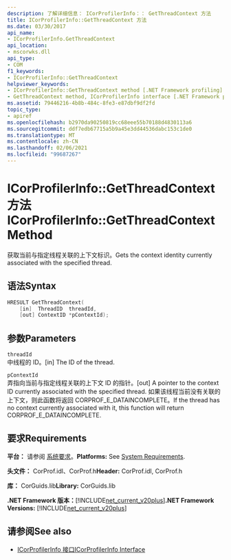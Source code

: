 ```yaml
---
description: 了解详细信息： ICorProfilerInfo：： GetThreadContext 方法
title: ICorProfilerInfo::GetThreadContext 方法
ms.date: 03/30/2017
api_name:
- ICorProfilerInfo.GetThreadContext
api_location:
- mscorwks.dll
api_type:
- COM
f1_keywords:
- ICorProfilerInfo::GetThreadContext
helpviewer_keywords:
- ICorProfilerInfo::GetThreadContext method [.NET Framework profiling]
- GetThreadContext method, ICorProfilerInfo interface [.NET Framework profiling]
ms.assetid: 79446216-4b8b-484c-8fe3-e87dbf9df2fd
topic_type:
- apiref
ms.openlocfilehash: b2970da90250819cc68eee55b70188d4830113a6
ms.sourcegitcommit: ddf7edb67715a5b9a45e3dd44536dabc153c1de0
ms.translationtype: MT
ms.contentlocale: zh-CN
ms.lasthandoff: 02/06/2021
ms.locfileid: "99687267"
---
```

# <a name="icorprofilerinfogetthreadcontext-method"></a><span data-ttu-id="ab641-103">ICorProfilerInfo::GetThreadContext 方法</span><span class="sxs-lookup"><span data-stu-id="ab641-103">ICorProfilerInfo::GetThreadContext Method</span></span>

<span data-ttu-id="ab641-104">获取当前与指定线程关联的上下文标识。</span><span class="sxs-lookup"><span data-stu-id="ab641-104">Gets the context identity currently associated with the specified thread.</span></span>  
  
## <a name="syntax"></a><span data-ttu-id="ab641-105">语法</span><span class="sxs-lookup"><span data-stu-id="ab641-105">Syntax</span></span>  
  
```cpp  
HRESULT GetThreadContext(  
    [in]  ThreadID  threadId,  
    [out] ContextID *pContextId);  
```  
  
## <a name="parameters"></a><span data-ttu-id="ab641-106">参数</span><span class="sxs-lookup"><span data-stu-id="ab641-106">Parameters</span></span>  

 `threadId`  
 <span data-ttu-id="ab641-107">中线程的 ID。</span><span class="sxs-lookup"><span data-stu-id="ab641-107">[in] The ID of the thread.</span></span>  
  
 `pContextId`  
 <span data-ttu-id="ab641-108">弄指向当前与指定线程关联的上下文 ID 的指针。</span><span class="sxs-lookup"><span data-stu-id="ab641-108">[out] A pointer to the context ID currently associated with the specified thread.</span></span> <span data-ttu-id="ab641-109">如果该线程当前没有关联的上下文，则此函数将返回 CORPROF_E_DATAINCOMPLETE。</span><span class="sxs-lookup"><span data-stu-id="ab641-109">If the thread has no context currently associated with it, this function will return CORPROF_E_DATAINCOMPLETE.</span></span>  
  
## <a name="requirements"></a><span data-ttu-id="ab641-110">要求</span><span class="sxs-lookup"><span data-stu-id="ab641-110">Requirements</span></span>  

 <span data-ttu-id="ab641-111">**平台：** 请参阅 [系统要求](../../get-started/system-requirements.md)。</span><span class="sxs-lookup"><span data-stu-id="ab641-111">**Platforms:** See [System Requirements](../../get-started/system-requirements.md).</span></span>  
  
 <span data-ttu-id="ab641-112">**头文件：** CorProf.idl、CorProf.h</span><span class="sxs-lookup"><span data-stu-id="ab641-112">**Header:** CorProf.idl, CorProf.h</span></span>  
  
 <span data-ttu-id="ab641-113">**库：** CorGuids.lib</span><span class="sxs-lookup"><span data-stu-id="ab641-113">**Library:** CorGuids.lib</span></span>  
  
 <span data-ttu-id="ab641-114">**.NET Framework 版本：**[!INCLUDE[net_current_v20plus](../../../../includes/net-current-v20plus-md.md)]</span><span class="sxs-lookup"><span data-stu-id="ab641-114">**.NET Framework Versions:** [!INCLUDE[net_current_v20plus](../../../../includes/net-current-v20plus-md.md)]</span></span>  
  
## <a name="see-also"></a><span data-ttu-id="ab641-115">请参阅</span><span class="sxs-lookup"><span data-stu-id="ab641-115">See also</span></span>

- [<span data-ttu-id="ab641-116">ICorProfilerInfo 接口</span><span class="sxs-lookup"><span data-stu-id="ab641-116">ICorProfilerInfo Interface</span></span>](icorprofilerinfo-interface.md)

